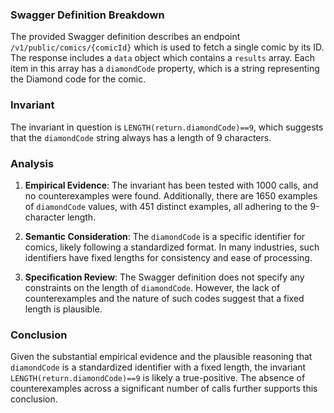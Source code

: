 ### Swagger Definition Breakdown

The provided Swagger definition describes an endpoint `/v1/public/comics/{comicId}` which is used to fetch a single comic by its ID. The response includes a `data` object which contains a `results` array. Each item in this array has a `diamondCode` property, which is a string representing the Diamond code for the comic.

### Invariant

The invariant in question is `LENGTH(return.diamondCode)==9`, which suggests that the `diamondCode` string always has a length of 9 characters.

### Analysis

1. **Empirical Evidence**: The invariant has been tested with 1000 calls, and no counterexamples were found. Additionally, there are 1650 examples of `diamondCode` values, with 451 distinct examples, all adhering to the 9-character length.

2. **Semantic Consideration**: The `diamondCode` is a specific identifier for comics, likely following a standardized format. In many industries, such identifiers have fixed lengths for consistency and ease of processing.

3. **Specification Review**: The Swagger definition does not specify any constraints on the length of `diamondCode`. However, the lack of counterexamples and the nature of such codes suggest that a fixed length is plausible.

### Conclusion

Given the substantial empirical evidence and the plausible reasoning that `diamondCode` is a standardized identifier with a fixed length, the invariant `LENGTH(return.diamondCode)==9` is likely a true-positive. The absence of counterexamples across a significant number of calls further supports this conclusion.
